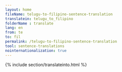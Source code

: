 ```yaml
---
layout: home
fileName: telugu-to-filipino-sentence-translation
translatein: telugu_to_filipino
folderName : translate
lang: en
from: te
to: fil
permalink: /telugu-to-filipino-sentence-translation
tool: sentence-translations
nointernationalization: true
---
```

{% include section/translateinto.html %}
